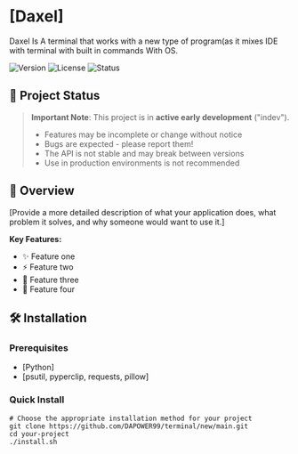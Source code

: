 # [Daxel]

Daxel Is A terminal that works with a new type of program(as it mixes IDE with terminal with built in commands With OS.

![Version](https://img.shields.io/badge/version-0.1.0-blue.svg)
![License](https://img.shields.io/badge/license-MIT-green.svg)
![Status](https://img.shields.io/badge/status-indev-orange.svg)

## 🚧 Project Status

> **Important Note**: This project is in **active early development** ("indev"). 
> 
> - Features may be incomplete or change without notice
> - Bugs are expected - please report them!
> - The API is not stable and may break between versions
> - Use in production environments is not recommended

## 📖 Overview

[Provide a more detailed description of what your application does, what problem it solves, and why someone would want to use it.]

**Key Features:**
- ✨ Feature one
- ⚡ Feature two  
- 🔧 Feature three
- 🎯 Feature four

## 🛠️ Installation

### Prerequisites
- [Python]
- [psutil, pyperclip, requests, pillow]

### Quick Install
```Comming Soon
# Choose the appropriate installation method for your project
git clone https://github.com/DAPOWER99/terminal/new/main.git
cd your-project
./install.sh
